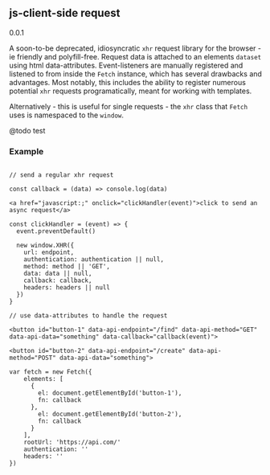 ## js-client-side request

0.0.1

A soon-to-be deprecated, idiosyncratic `xhr` request library for the browser - ie friendly and polyfill-free.  Request data is attached to an elements `dataset` using html data-attributes.  Event-listeners are manually registered and listened to from inside the `Fetch` instance, which has several drawbacks and advantages.  Most notably, this includes the ability to register numerous potential `xhr` requests programatically, meant for working with templates.

Alternatively - this is useful for single requests - the `xhr` class that `Fetch` uses is namespaced to the `window`.  

@todo test 

### Example

```

// send a regular xhr request

const callback = (data) => console.log(data)

<a href="javascript:;" onclick="clickHandler(event)">click to send an async request</a>

const clickHandler = (event) => {
  event.preventDefault()
  
  new window.XHR({
    url: endpoint,
    authentication: authentication || null,
    method: method || 'GET',
    data: data || null,
    callback: callback,
    headers: headers || null
  })
}

// use data-attributes to handle the request

<button id="button-1" data-api-endpoint="/find" data-api-method="GET" data-api-data="something" data-callback="callback(event)">

<button id="button-2" data-api-endpoint="/create" data-api-method="POST" data-api-data="something">

var fetch = new Fetch({
	elements: [ 
      {
        el: document.getElementById('button-1'), 
        fn: callback
      }, 
        el: document.getElementById('button-2'), 
        fn: callback
      }
    ],
	rootUrl: 'https://api.com/'
	authentication: '' 
	headers: ''
})

```



